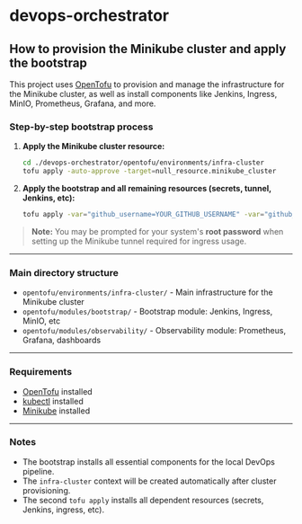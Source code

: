# devops-orchestrator

## How to provision the Minikube cluster and apply the bootstrap

This project uses [OpenTofu](https://opentofu.org/) to provision and manage the infrastructure for the Minikube cluster, as well as install components like Jenkins, Ingress, MinIO, Prometheus, Grafana, and more.

### Step-by-step bootstrap process

1. **Apply the Minikube cluster resource:**
   ```bash
   cd ./devops-orchestrator/opentofu/environments/infra-cluster
   tofu apply -auto-approve -target=null_resource.minikube_cluster
   ```

2. **Apply the bootstrap and all remaining resources (secrets, tunnel, Jenkins, etc):**
   ```bash
   tofu apply -var="github_username=YOUR_GITHUB_USERNAME" -var="github_token=YOUR_GITHUB_TOKEN" -auto-approve
   ```

> **Note:** You may be prompted for your system's **root password** when setting up the Minikube tunnel required for ingress usage.

---

### Main directory structure

- `opentofu/environments/infra-cluster/` - Main infrastructure for the Minikube cluster
- `opentofu/modules/bootstrap/` - Bootstrap module: Jenkins, Ingress, MinIO, etc
- `opentofu/modules/observability/` - Observability module: Prometheus, Grafana, dashboards

---

### Requirements

- [OpenTofu](https://opentofu.org/) installed
- [kubectl](https://kubernetes.io/docs/tasks/tools/) installed
- [Minikube](https://minikube.sigs.k8s.io/docs/) installed

---

### Notes

- The bootstrap installs all essential components for the local DevOps pipeline.
- The `infra-cluster` context will be created automatically after cluster provisioning.
- The second `tofu apply` installs all dependent resources (secrets, Jenkins, ingress, etc).
